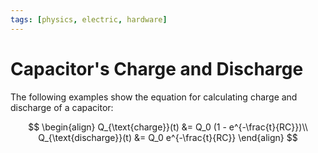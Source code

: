 ```yaml
---
tags: [physics, electric, hardware]
---
```


# Capacitor's Charge and Discharge

The following examples show the equation for calculating charge and discharge of
a capacitor:

$$
\begin{align}
Q_{\text{charge}}(t) &= Q_0 (1 - e^{-\frac{t}{RC}})\\
Q_{\text{discharge}}(t) &= Q_0 e^{-\frac{t}{RC}}
\end{align}
$$
